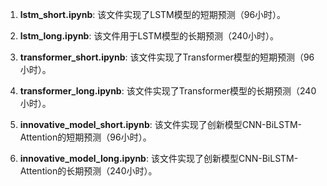 1. **lstm_short.ipynb**: 该文件实现了LSTM模型的短期预测（96小时）。

2. **lstm_long.ipynb**: 该文件用于LSTM模型的长期预测（240小时）。

3. **transformer_short.ipynb**: 该文件实现了Transformer模型的短期预测（96小时）。

4. **transformer_long.ipynb**: 该文件实现了Transformer模型的长期预测（240小时）。

5. **innovative_model_short.ipynb**: 该文件实现了创新模型CNN-BiLSTM-Attention的短期预测（96小时）。

6. **innovative_model_long.ipynb**: 该文件实现了创新模型CNN-BiLSTM-Attention的长期预测（240小时）。
